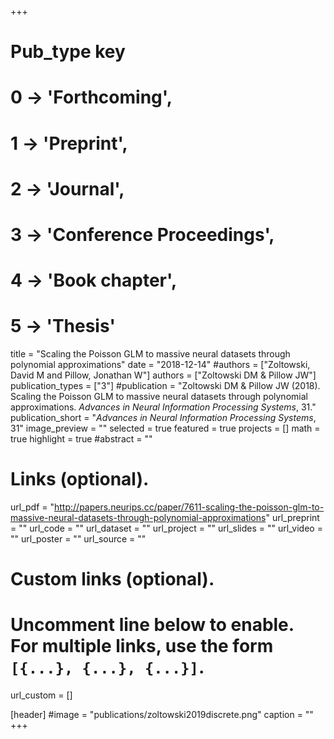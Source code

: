+++
# Pub_type key
# 0 -> 'Forthcoming',
# 1 -> 'Preprint',
# 2 -> 'Journal',
# 3 -> 'Conference Proceedings',
# 4 -> 'Book chapter',
# 5 -> 'Thesis'

title = "Scaling the Poisson GLM to massive neural datasets through polynomial approximations"
date = "2018-12-14"
#authors = ["Zoltowski, David M and Pillow, Jonathan W"]
authors = ["Zoltowski DM & Pillow JW"]
publication_types = ["3"]
#publication = "Zoltowski DM & Pillow JW (2018). Scaling the Poisson GLM to massive neural datasets through polynomial approximations. _Advances in Neural Information Processing Systems_, 31."
publication_short = "_Advances in Neural Information Processing Systems_, 31"
image_preview = ""
selected = true
featured = true
projects = []
math = true
highlight = true
#abstract = ""

# Links (optional).
url_pdf = "http://papers.neurips.cc/paper/7611-scaling-the-poisson-glm-to-massive-neural-datasets-through-polynomial-approximations"
url_preprint = ""
url_code = ""
url_dataset = ""
url_project = ""
url_slides = ""
url_video = ""
url_poster = ""
url_source = ""

# Custom links (optional).
#   Uncomment line below to enable. For multiple links, use the form `[{...}, {...}, {...}]`.
url_custom = []

[header]
#image = "publications/zoltowski2019discrete.png"
caption = ""
+++
